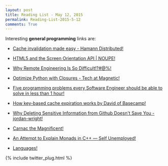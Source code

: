 ```yaml
---
layout: post
title: Reading List - May 12, 2015
permalink: Reading-List-2015-5-12
comments: True
---
```



Interesting **general programming** links are:
    
    
* <a href="http://distributed.hamann.se/blog/2013/05/31/cache-invalidation-made-easy/" target="_blank">Cache invalidation made easy - Hamann Distributed!</a>
    
    
* <a href="http://www.noupe.com/design/html5-screen-orientation-api-uses-javascript-to-rotate-the-screen-89639.html?utm_content=buffere0242&amp;utm_medium=social&amp;utm_source=twitter.com&amp;utm_campaign=buffer" target="_blank">HTML5 and the Screen Orientation API | NOUPE!</a>
    
    
* <a href="http://blog.learningbyshipping.com/2014/12/30/why-remote-engineering-is-so-difficult/?utm_content=bufferee25e&amp;utm_medium=social&amp;utm_source=twitter.com&amp;utm_campaign=buffer" target="_blank">Why Remote Engineering Is So Difficult!?#@%!</a>
    
    
* <a href="http://tech.magnetic.com/2015/05/optimize-python-with-closures.html?utm_content=buffer5d0b5&amp;utm_medium=social&amp;utm_source=twitter.com&amp;utm_campaign=buffer" target="_blank">Optimize Python with Closures - Tech at Magnetic!</a>
    
    
* <a href="https://blog.svpino.com/2015/05/07/five-programming-problems-every-software-engineer-should-be-able-to-solve-in-less-than-1-hour?utm_content=buffer461e6&amp;utm_medium=social&amp;utm_source=twitter.com&amp;utm_campaign=buffer" target="_blank">Five programming problems every Software Engineer should be able to solve in less than 1 hour!</a>
    
    
* <a href="https://signalvnoise.com/posts/3113-how-key-based-cache-expiration-works" target="_blank">How key-based cache expiration works by David of Basecamp!</a>
    
    
* <a href="https://jordan-wright.github.io/blog/2014/12/30/why-deleting-sensitive-information-from-github-doesnt-save-you/?utm_content=buffere67f8&amp;utm_medium=social&amp;utm_source=twitter.com&amp;utm_campaign=buffer" target="_blank">Why Deleting Sensitive Information from Github Doesn't Save You - jordan-wright!</a>
    
    
* <a href="http://raganwald.com/2015/05/08/carnac-the-magnificent.html?utm_content=buffereda69&amp;utm_medium=social&amp;utm_source=twitter.com&amp;utm_campaign=buffer" target="_blank">Carnac the Magnificent!</a>
    
    
* <a href="http://izzys.casa/posts/an-attempt-to-explain-monads-in-cxx.html?utm_conte…" target="_blank">An Attempt to Explain Monads in C++ — Self Unemployed!</a>
    
    
* <a href="http://richorama.github.io/blog/2014/12/31/languages/?utm_content=buffer6a3e9&amp;utm_medium=social&amp;utm_source=twitter.com&amp;utm_campaign=buffer" target="_blank">Languages!</a>
    


{% include twitter_plug.html %}